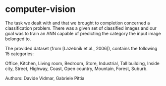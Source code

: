 # computer-vision

The task we dealt with and that we brought to completion concerned a classification problem. There was a given set of classified images and our goal was to train an ANN capable of predicting the category the input image belonged to.

The provided dataset (from [Lazebnik et al., 2006]), contains the following 15 categories: 

Office, Kitchen, Living room, Bedroom, Store, Industrial, Tall building, Inside city, Street, Highway, Coast, Open country, Mountain, Forest, Suburb.

Authors: Davide Vidmar, Gabriele Pittia
